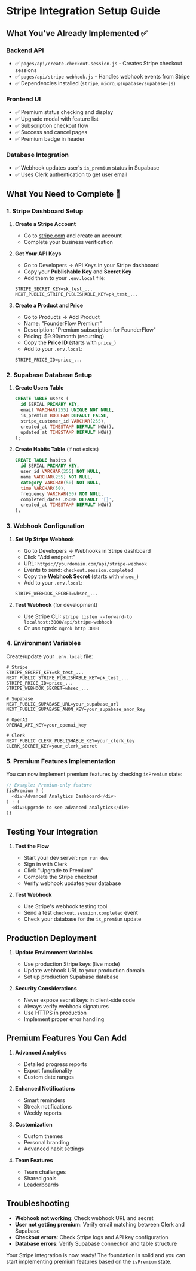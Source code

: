 # Stripe Integration Setup Guide

## What You've Already Implemented ✅

### Backend API
- ✅ `pages/api/create-checkout-session.js` - Creates Stripe checkout sessions
- ✅ `pages/api/stripe-webhook.js` - Handles webhook events from Stripe
- ✅ Dependencies installed (`stripe`, `micro`, `@supabase/supabase-js`)

### Frontend UI
- ✅ Premium status checking and display
- ✅ Upgrade modal with feature list
- ✅ Subscription checkout flow
- ✅ Success and cancel pages
- ✅ Premium badge in header

### Database Integration
- ✅ Webhook updates user's `is_premium` status in Supabase
- ✅ Uses Clerk authentication to get user email

## What You Need to Complete 🔧

### 1. Stripe Dashboard Setup

1. **Create a Stripe Account**
   - Go to [stripe.com](https://stripe.com) and create an account
   - Complete your business verification

2. **Get Your API Keys**
   - Go to Developers → API Keys in your Stripe dashboard
   - Copy your **Publishable Key** and **Secret Key**
   - Add them to your `.env.local` file:
   ```
   STRIPE_SECRET_KEY=sk_test_...
   NEXT_PUBLIC_STRIPE_PUBLISHABLE_KEY=pk_test_...
   ```

3. **Create a Product and Price**
   - Go to Products → Add Product
   - Name: "FounderFlow Premium"
   - Description: "Premium subscription for FounderFlow"
   - Pricing: $9.99/month (recurring)
   - Copy the **Price ID** (starts with `price_`)
   - Add to your `.env.local`:
   ```
   STRIPE_PRICE_ID=price_...
   ```

### 2. Supabase Database Setup

1. **Create Users Table**
   ```sql
   CREATE TABLE users (
     id SERIAL PRIMARY KEY,
     email VARCHAR(255) UNIQUE NOT NULL,
     is_premium BOOLEAN DEFAULT FALSE,
     stripe_customer_id VARCHAR(255),
     created_at TIMESTAMP DEFAULT NOW(),
     updated_at TIMESTAMP DEFAULT NOW()
   );
   ```

2. **Create Habits Table** (if not exists)
   ```sql
   CREATE TABLE habits (
     id SERIAL PRIMARY KEY,
     user_id VARCHAR(255) NOT NULL,
     name VARCHAR(255) NOT NULL,
     category VARCHAR(50) NOT NULL,
     time VARCHAR(50),
     frequency VARCHAR(50) NOT NULL,
     completed_dates JSONB DEFAULT '[]',
     created_at TIMESTAMP DEFAULT NOW()
   );
   ```

### 3. Webhook Configuration

1. **Set Up Stripe Webhook**
   - Go to Developers → Webhooks in Stripe dashboard
   - Click "Add endpoint"
   - URL: `https://yourdomain.com/api/stripe-webhook`
   - Events to send: `checkout.session.completed`
   - Copy the **Webhook Secret** (starts with `whsec_`)
   - Add to your `.env.local`:
   ```
   STRIPE_WEBHOOK_SECRET=whsec_...
   ```

2. **Test Webhook** (for development)
   - Use Stripe CLI: `stripe listen --forward-to localhost:3000/api/stripe-webhook`
   - Or use ngrok: `ngrok http 3000`

### 4. Environment Variables

Create/update your `.env.local` file:
```env
# Stripe
STRIPE_SECRET_KEY=sk_test_...
NEXT_PUBLIC_STRIPE_PUBLISHABLE_KEY=pk_test_...
STRIPE_PRICE_ID=price_...
STRIPE_WEBHOOK_SECRET=whsec_...

# Supabase
NEXT_PUBLIC_SUPABASE_URL=your_supabase_url
NEXT_PUBLIC_SUPABASE_ANON_KEY=your_supabase_anon_key

# OpenAI
OPENAI_API_KEY=your_openai_key

# Clerk
NEXT_PUBLIC_CLERK_PUBLISHABLE_KEY=your_clerk_key
CLERK_SECRET_KEY=your_clerk_secret
```

### 5. Premium Features Implementation

You can now implement premium features by checking `isPremium` state:

```javascript
// Example: Premium-only feature
{isPremium ? (
  <div>Advanced Analytics Dashboard</div>
) : (
  <div>Upgrade to see advanced analytics</div>
)}
```

## Testing Your Integration

1. **Test the Flow**
   - Start your dev server: `npm run dev`
   - Sign in with Clerk
   - Click "Upgrade to Premium"
   - Complete the Stripe checkout
   - Verify webhook updates your database

2. **Test Webhook**
   - Use Stripe's webhook testing tool
   - Send a test `checkout.session.completed` event
   - Check your database for the `is_premium` update

## Production Deployment

1. **Update Environment Variables**
   - Use production Stripe keys (live mode)
   - Update webhook URL to your production domain
   - Set up production Supabase database

2. **Security Considerations**
   - Never expose secret keys in client-side code
   - Always verify webhook signatures
   - Use HTTPS in production
   - Implement proper error handling

## Premium Features You Can Add

1. **Advanced Analytics**
   - Detailed progress reports
   - Export functionality
   - Custom date ranges

2. **Enhanced Notifications**
   - Smart reminders
   - Streak notifications
   - Weekly reports

3. **Customization**
   - Custom themes
   - Personal branding
   - Advanced habit settings

4. **Team Features**
   - Team challenges
   - Shared goals
   - Leaderboards

## Troubleshooting

- **Webhook not working**: Check webhook URL and secret
- **User not getting premium**: Verify email matching between Clerk and Supabase
- **Checkout errors**: Check Stripe logs and API key configuration
- **Database errors**: Verify Supabase connection and table structure

Your Stripe integration is now ready! The foundation is solid and you can start implementing premium features based on the `isPremium` state. 